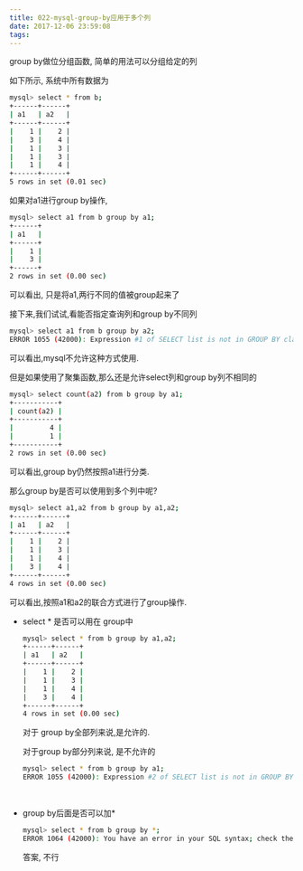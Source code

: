 ```yaml
---
title: 022-mysql-group-by应用于多个列
date: 2017-12-06 23:59:08
tags:
---
```




group by做位分组函数, 简单的用法可以分组给定的列

如下所示, 系统中所有数据为

<!--more-->

```bash
mysql> select * from b;
+------+------+
| a1   | a2   |
+------+------+
|    1 |    2 |
|    3 |    4 |
|    1 |    3 |
|    1 |    3 |
|    1 |    4 |
+------+------+
5 rows in set (0.01 sec)
```

如果对a1进行group by操作,

```bash
mysql> select a1 from b group by a1;
+------+
| a1   |
+------+
|    1 |
|    3 |
+------+
2 rows in set (0.00 sec)
```

可以看出, 只是将a1,两行不同的值被group起来了



接下来,我们试试,看能否指定查询列和group by不同列

```bash
mysql> select a1 from b group by a2;
ERROR 1055 (42000): Expression #1 of SELECT list is not in GROUP BY clause and contains nonaggregated column 'test1.b.a1' which is not functionally dependent on columns in GROUP BY clause; this is incompatible with sql_mode=only_full_group_by
```

可以看出,mysql不允许这种方式使用.



但是如果使用了聚集函数,那么还是允许select列和group by列不相同的

```bash
mysql> select count(a2) from b group by a1;
+-----------+
| count(a2) |
+-----------+
|         4 |
|         1 |
+-----------+
2 rows in set (0.00 sec)
```

可以看出,group by仍然按照a1进行分类.



那么group by是否可以使用到多个列中呢?

```bash
mysql> select a1,a2 from b group by a1,a2;
+------+------+
| a1   | a2   |
+------+------+
|    1 |    2 |
|    1 |    3 |
|    1 |    4 |
|    3 |    4 |
+------+------+
4 rows in set (0.00 sec)
```



可以看出,按照a1和a2的联合方式进行了group操作.



* select *  是否可以用在 group中

  ```bash
  mysql> select * from b group by a1,a2;
  +------+------+
  | a1   | a2   |
  +------+------+
  |    1 |    2 |
  |    1 |    3 |
  |    1 |    4 |
  |    3 |    4 |
  +------+------+
  4 rows in set (0.00 sec)
  ```

  对于 group by全部列来说,是允许的.

  对于group by部分列来说, 是不允许的

  ```bash
  mysql> select * from b group by a1;
  ERROR 1055 (42000): Expression #2 of SELECT list is not in GROUP BY clause and contains nonaggregated column 'test1.b.a2' which is not functionally dependent on columns in GROUP BY clause; this is incompatible with sql_mode=only_full_group_by
  ```

  ​

* group by后面是否可以加*

  ```bash
  mysql> select * from b group by *;
  ERROR 1064 (42000): You have an error in your SQL syntax; check the manual that corresponds to your MySQL server version for the right syntax to use near '*' at line 1
  ```

  答案, 不行

  ​
